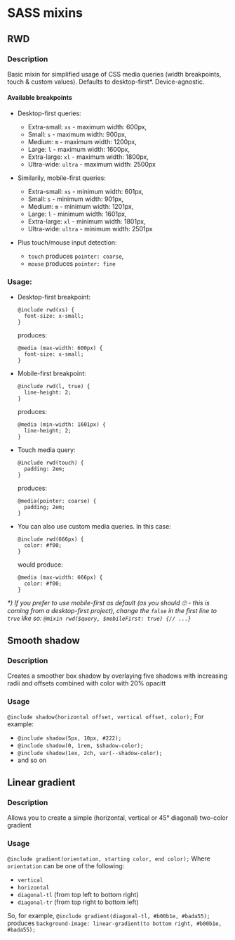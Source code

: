 # SASS mixins
## RWD
### Description
Basic mixin for simplified usage of CSS media queries (width breakpoints, touch & custom values).
Defaults to desktop-first*. Device-agnostic.

#### Available breakpoints

* Desktop-first queries:
  * Extra-small: `xs` - maximum width: 600px,
  * Small: `s` - maximum width: 900px,
  * Medium: `m` - maximum width: 1200px,
  * Large: `l` - maximum width: 1600px,
  * Extra-large: `xl` - maximum width: 1800px,
  * Ultra-wide: `ultra` - maximum width: 2500px
  
* Similarily, mobile-first queries:
  * Extra-small: `xs` - minimum width: 601px,
  * Small: `s` - minimum width: 901px,
  * Medium: `m` - minimum width: 1201px,
  * Large: `l` - minimum width: 1601px,
  * Extra-large: `xl` - minimum width: 1801px,
  * Ultra-wide: `ultra` - minimum width: 2501px

* Plus touch/mouse input detection:
  * `touch` produces `pointer: coarse`,
  * `mouse` produces `pointer: fine`

### Usage:
* Desktop-first breakpoint:
  ```
  @include rwd(xs) {
    font-size: x-small;
  }
  ```
  produces: 

  ```
  @media (max-width: 600px) {
    font-size: x-small;
  }
  ```
* Mobile-first breakpoint:
  ```
  @include rwd(l, true) {
    line-height: 2;
  }
  ```
  produces: 
  ```
  @media (min-width: 1601px) {
    line-height; 2;
  }
  ```
* Touch media query:
  ```
  @include rwd(touch) {
    padding: 2em;
  }
  ```
  produces:
  ```
  @media(pointer: coarse) {
    padding; 2em;
  }
  ```
* You can also use custom media queries. In this case: 
  ```
  @include rwd(666px) {
    color: #f00;
  }
  ```
  would produce:
  ```
  @media (max-width: 666px) {
    color: #f00;
  }
  ```

*\*) If you prefer to use mobile-first as default (as you should 🙄 - this is coming from a desktop-first project), change the `false` in the first line to `true` like so: `@mixin rwd($query, $mobileFirst: true) {// ...}`*

## Smooth shadow
### Description
Creates a smoother box shadow by overlaying five shadows with increasing radii and offsets combined with color with 20% opacitt

### Usage
`@include shadow(horizontal offset, vertical offset, color);`
For example:
* `@include shadow(5px, 10px, #222);`
* `@include shadow(0, 1rem, $shadow-color);`
* `@include shadow(1ex, 2ch, var(--shadow-color);`
* and so on

## Linear gradient
### Description
Allows you to create a simple (horizontal, vertical or 45° diagonal) two-color gradient

### Usage
`@include gradient(orientation, starting color, end color);`
Where `orientation` can be one of the following:
* `vertical`
* `horizontal`
* `diagonal-tl` (from top left to bottom right)
* `diagonal-tr` (from top right to bottom left)

So, for example, `@include gradient(diagonal-tl, #b00b1e, #bada55);` produces `background-image: linear-gradient(to bottom right, #b00b1e, #bada55);`
